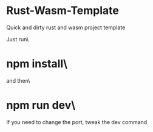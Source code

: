 # Rust-Wasm-Template
Quick and dirty rust and wasm project template

Just run\
# npm install\
and then\
# npm run dev\

If you need to change the port, tweak the dev command
